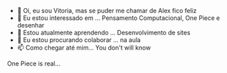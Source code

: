 - 👋 Oi, eu sou Vitoria, mas se puder me chamar de Alex fico feliz
- 👀 Eu estou interessado em ... Pensamento Computacional, One Piece e desenhar
- 🌱 Estou atualmente aprendendo ... Desenvolvimento de sites
- 💞️ Eu estou procurando colaborar ... na aula
- 📫 Como chegar até mim... You don't will know

One Piece is real...

